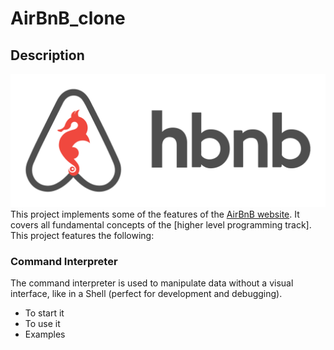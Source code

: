 # AirBnB_clone
## Description
![This is an image](airbnb.png)
This project implements some of the features of the [AirBnB website](https://www.airbnb.com/). It covers all fundamental concepts of the [higher level programming track]. This project features the following:
### Command Interpreter
The command interpreter is used to manipulate data without a visual interface, like in a Shell (perfect for development and debugging).
* To start it
* To use it
* Examples
